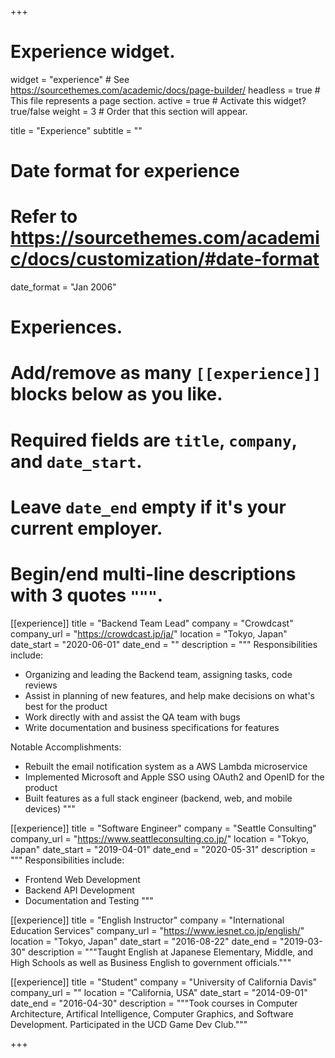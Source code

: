 +++
# Experience widget.
widget = "experience"  # See https://sourcethemes.com/academic/docs/page-builder/
headless = true  # This file represents a page section.
active = true  # Activate this widget? true/false
weight = 3  # Order that this section will appear.

title = "Experience"
subtitle = ""

# Date format for experience
#   Refer to https://sourcethemes.com/academic/docs/customization/#date-format
date_format = "Jan 2006"

# Experiences.
#   Add/remove as many `[[experience]]` blocks below as you like.
#   Required fields are `title`, `company`, and `date_start`.
#   Leave `date_end` empty if it's your current employer.
#   Begin/end multi-line descriptions with 3 quotes `"""`.
[[experience]]
  title = "Backend Team Lead"
  company = "Crowdcast"
  company_url = "https://crowdcast.jp/ja/"
  location = "Tokyo, Japan"
  date_start = "2020-06-01"
  date_end = ""
  description = """
  Responsibilities include:
  * Organizing and leading the Backend team, assigning tasks, code reviews
  * Assist in planning of new features, and help make decisions on what's best for the product
  * Work directly with and assist the QA team with bugs
  * Write documentation and business specifications for features

  Notable Accomplishments:
  * Rebuilt the email notification system as a AWS Lambda microservice
  * Implemented Microsoft and Apple SSO using OAuth2 and OpenID for the product
  * Built features as a full stack engineer (backend, web, and mobile devices)
  """

[[experience]]
  title = "Software Engineer"
  company = "Seattle Consulting"
  company_url = "https://www.seattleconsulting.co.jp/"
  location = "Tokyo, Japan"
  date_start = "2019-04-01"
  date_end = "2020-05-31"
  description = """
  Responsibilities include:

  * Frontend Web Development
  * Backend API Development
  * Documentation and Testing
  """

[[experience]]
  title = "English Instructor"
  company = "International Education Services"
  company_url = "https://www.iesnet.co.jp/english/"
  location = "Tokyo, Japan"
  date_start = "2016-08-22"
  date_end = "2019-03-30"
  description = """Taught English at Japanese Elementary, Middle, and High Schools as well as Business English to government officials."""

[[experience]]
  title = "Student"
  company = "University of California Davis"
  company_url = ""
  location = "California, USA"
  date_start = "2014-09-01"
  date_end = "2016-04-30"
  description = """Took courses in Computer Architecture, Artifical Intelligence, Computer Graphics, and Software Development. Participated in the UCD Game Dev Club."""

+++
